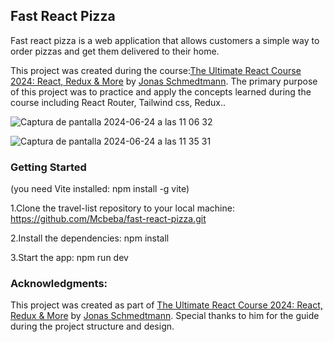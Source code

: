 ## Fast React Pizza 

Fast react pizza is a web application that allows customers a simple way to order pizzas and get them delivered to their home.

This project was created during the course:[The Ultimate React Course 2024: React, Redux & More](https://www.udemy.com/course/the-ultimate-react-course/) by [Jonas Schmedtmann](https://github.com/jonasschmedtmann). The primary purpose of this project was to practice and apply the concepts learned during the course including React Router, Tailwind css, Redux..

![Captura de pantalla 2024-06-24 a las 11 06 32](https://github.com/Mcbeba/fast-react-pizza/assets/144709370/f7893d33-6ee5-49ea-80b1-5e5200f17e51)

![Captura de pantalla 2024-06-24 a las 11 35 31](https://github.com/Mcbeba/fast-react-pizza/assets/144709370/79d0b553-1ac0-4ab1-8e84-5932cec84d77)



### Getting Started
(you need Vite installed: npm install -g vite)

1.Clone the travel-list repository to your local machine: https://github.com/Mcbeba/fast-react-pizza.git

2.Install the dependencies: npm install

3.Start the app: npm run dev

### Acknowledgments:
This project was created as part of [The Ultimate React Course 2024: React, Redux & More](https://www.udemy.com/course/the-ultimate-react-course/) by [Jonas Schmedtmann](https://github.com/jonasschmedtmann). Special thanks to him for the guide during the project structure and design.
